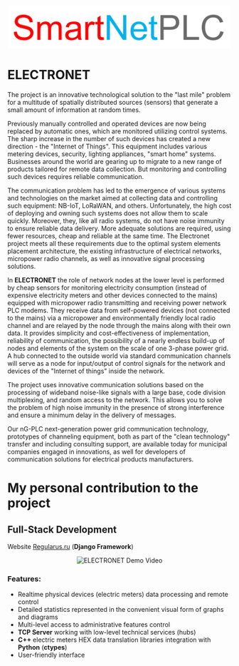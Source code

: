 <p align="center">
 <img src="assets/SmartNetPLC.png" alt="SmartNetPLC"/>
</p>

# ELECTRONET
The project is an innovative technological solution to the "last mile" problem for a multitude of spatially distributed sources (sensors) that generate a small amount of information at random times.

Previously manually controlled and operated devices are now being replaced by automatic ones, which are monitored utilizing control systems. The sharp increase in the number of such devices has created a new direction - the "Internet of Things". This equipment includes various metering devices, security, lighting appliances, "smart home" systems. Businesses around the world are gearing up to migrate to a new range of products tailored for remote data collection. But monitoring and controlling such devices requires reliable communication.

The communication problem has led to the emergence of various systems and technologies on the market aimed at collecting data and controlling such equipment: NB-IoT, LoRaWAN, and others. Unfortunately, the high cost of deploying and owning such systems does not allow them to scale quickly. Moreover, they, like all radio systems, do not have noise immunity to ensure reliable data delivery. More adequate solutions are required, using fewer resources, cheap and reliable at the same time.
The Electronet project meets all these requirements due to the optimal system elements placement architecture, the existing infrastructure of electrical networks, micropower radio channels, as well as innovative signal processing solutions.

In **ELECTRONET** the role of network nodes at the lower level is performed by cheap sensors for monitoring electricity consumption (instead of expensive electricity meters and other devices connected to the mains) equipped with micropower radio transmitting and receiving power network PLC modems. They receive data from self-powered devices (not connected to the mains) via a micropower and environmentally friendly local radio channel and are relayed by the node through the mains along with their own data. It provides simplicity and cost-effectiveness of implementation, reliability of communication, the possibility of a nearly endless build-up of nodes and elements of the system on the scale of one 3-phase power grid. A hub connected to the outside world via standard communication channels will serve as a node for input/output of control signals for the network and devices of the "Internet of things" inside the network.

The project uses innovative communication solutions based on the processing of wideband noise-like signals with a large base, code division multiplexing, and random access to the network. This allows you to solve the problem of high noise immunity in the presence of strong interference and ensure a minimum delay in the delivery of messages.

Our nG-PLC next-generation power grid communication technology, prototypes of channeling equipment, both as part of the "clean technology" transfer and including consulting support, are available today for municipal companies engaged in innovations, as well for developers of communication solutions for electrical products manufacturers.

# My personal contribution to the project
## Full-Stack Development
Website [Regularus.ru](https://regularus.ru/) (**Django Framework**)

<p align="center">
 <img src="assets/Electronet.gif" alt="ELECTRONET Demo Video"/>
</p>

### Features:
* Realtime physical devices (electric meters) data processing and remote control 
* Detailed statistics represented in the convenient visual form of graphs and diagrams
* Multi-level access to administrative features control
* **TCP Server** working with low-level technical services (hubs)
* **C++** electric meters HEX data translation libraries integration with **Python** (**ctypes**)
* User-friendly interface
